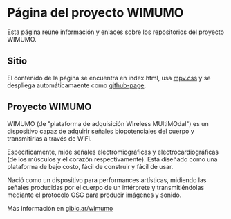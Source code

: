 # Página del proyecto WIMUMO

Esta página reúne información y enlaces sobre los repositorios del proyecto WIMUMO.

## Sitio

El contenido de la página se encuentra en index.html, usa [mpv.css](https://andybrewer.github.io/mvp/) y se despliega automáticamaente como [github-page](https://docs.github.com/en/pages).

## Proyecto WIMUMO

WIMUMO (de "plataforma de adquisición WIreless MUltiMOdal") es un dispositivo capaz de adquirir señales biopotenciales del cuerpo y transmitirlas a través de WiFi.

Específicamente, mide señales electromiográficas y electrocardiográficas (de los músculos y el corazón respectivamente). Está diseñado como una plataforma de bajo costo, fácil de construir y fácil de usar.

Nació como un dispositivo para performances artísticas, midiendo las señales producidas por el cuerpo de un intérprete y transmitiéndolas mediante el protocolo OSC para producir imágenes y sonido.

Más información en [gibic.ar/wimumo](https://gibic.ar/wimumo)
 


 
 
